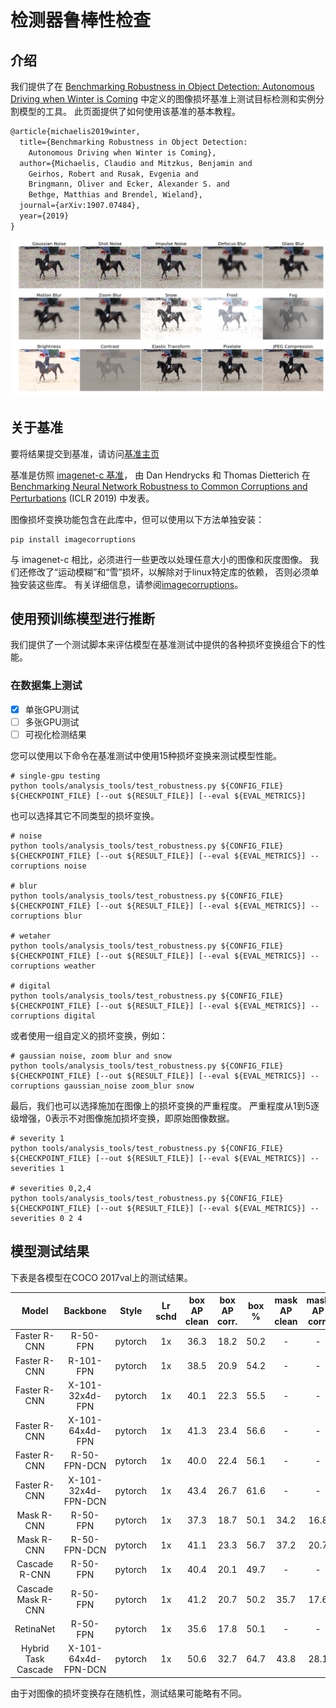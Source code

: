 # 检测器鲁棒性检查

## 介绍

我们提供了在 [Benchmarking Robustness in Object Detection: Autonomous Driving when Winter is Coming](https://arxiv.org/abs/1907.07484) 中定义的图像损坏基准上测试目标检测和实例分割模型的工具。
此页面提供了如何使用该基准的基本教程。

```latex
@article{michaelis2019winter,
  title={Benchmarking Robustness in Object Detection:
    Autonomous Driving when Winter is Coming},
  author={Michaelis, Claudio and Mitzkus, Benjamin and
    Geirhos, Robert and Rusak, Evgenia and
    Bringmann, Oliver and Ecker, Alexander S. and
    Bethge, Matthias and Brendel, Wieland},
  journal={arXiv:1907.07484},
  year={2019}
}
```

![image corruption example](../resources/corruptions_sev_3.png)

## 关于基准

要将结果提交到基准，请访问[基准主页](https://github.com/bethgelab/robust-detection-benchmark)

基准是仿照 [imagenet-c 基准](https://github.com/hendrycks/robustness)， 由
Dan Hendrycks 和 Thomas Dietterich 在 [Benchmarking Neural Network Robustness to Common Corruptions and Perturbations](https://arxiv.org/abs/1903.12261) (ICLR 2019) 中发表。

图像损坏变换功能包含在此库中，但可以使用以下方法单独安装：

```shell
pip install imagecorruptions
```

与 imagenet-c 相比，必须进行一些更改以处理任意大小的图像和灰度图像。
我们还修改了“运动模糊”和“雪”损坏，以解除对于linux特定库的依赖，
否则必须单独安装这些库。 有关详细信息，请参阅[imagecorruptions](https://github.com/bethgelab/imagecorruptions)。

## 使用预训练模型进行推断

我们提供了一个测试脚本来评估模型在基准测试中提供的各种损坏变换组合下的性能。

### 在数据集上测试

- [x] 单张GPU测试
- [ ] 多张GPU测试
- [ ] 可视化检测结果

您可以使用以下命令在基准测试中使用15种损坏变换来测试模型性能。

```shell
# single-gpu testing
python tools/analysis_tools/test_robustness.py ${CONFIG_FILE} ${CHECKPOINT_FILE} [--out ${RESULT_FILE}] [--eval ${EVAL_METRICS}]
```

也可以选择其它不同类型的损坏变换。

```shell
# noise
python tools/analysis_tools/test_robustness.py ${CONFIG_FILE} ${CHECKPOINT_FILE} [--out ${RESULT_FILE}] [--eval ${EVAL_METRICS}] --corruptions noise

# blur
python tools/analysis_tools/test_robustness.py ${CONFIG_FILE} ${CHECKPOINT_FILE} [--out ${RESULT_FILE}] [--eval ${EVAL_METRICS}] --corruptions blur

# wetaher
python tools/analysis_tools/test_robustness.py ${CONFIG_FILE} ${CHECKPOINT_FILE} [--out ${RESULT_FILE}] [--eval ${EVAL_METRICS}] --corruptions weather

# digital
python tools/analysis_tools/test_robustness.py ${CONFIG_FILE} ${CHECKPOINT_FILE} [--out ${RESULT_FILE}] [--eval ${EVAL_METRICS}] --corruptions digital
```

或者使用一组自定义的损坏变换，例如：

```shell
# gaussian noise, zoom blur and snow
python tools/analysis_tools/test_robustness.py ${CONFIG_FILE} ${CHECKPOINT_FILE} [--out ${RESULT_FILE}] [--eval ${EVAL_METRICS}] --corruptions gaussian_noise zoom_blur snow
```

最后，我们也可以选择施加在图像上的损坏变换的严重程度。
严重程度从1到5逐级增强，0表示不对图像施加损坏变换，即原始图像数据。

```shell
# severity 1
python tools/analysis_tools/test_robustness.py ${CONFIG_FILE} ${CHECKPOINT_FILE} [--out ${RESULT_FILE}] [--eval ${EVAL_METRICS}] --severities 1

# severities 0,2,4
python tools/analysis_tools/test_robustness.py ${CONFIG_FILE} ${CHECKPOINT_FILE} [--out ${RESULT_FILE}] [--eval ${EVAL_METRICS}] --severities 0 2 4
```

## 模型测试结果

下表是各模型在COCO 2017val上的测试结果。

Model  | Backbone  | Style   | Lr schd | box AP clean | box AP corr. | box % | mask AP clean | mask AP corr. | mask % |
:-----:|:---------:|:-------:|:-------:|:------------:|:------------:|:-----:|:-------------:|:-------------:|:------:|
Faster R-CNN | R-50-FPN  | pytorch | 1x      | 36.3   | 18.2         | 50.2  | -             | -             | -      |
Faster R-CNN | R-101-FPN | pytorch | 1x      | 38.5   | 20.9         | 54.2  | -             | -             | -      |
Faster R-CNN | X-101-32x4d-FPN | pytorch |1x | 40.1   | 22.3         | 55.5  | -             | -             | -      |
Faster R-CNN | X-101-64x4d-FPN | pytorch |1x | 41.3   | 23.4         | 56.6  | -             | -             | -      |
Faster R-CNN | R-50-FPN-DCN | pytorch | 1x   | 40.0   | 22.4         | 56.1  | -             | -             | -      |
Faster R-CNN | X-101-32x4d-FPN-DCN | pytorch | 1x | 43.4 | 26.7      | 61.6  | -             | -             | -      |
Mask R-CNN   | R-50-FPN  | pytorch | 1x      | 37.3   | 18.7         | 50.1  | 34.2          | 16.8          | 49.1   |
Mask R-CNN   | R-50-FPN-DCN | pytorch | 1x   | 41.1   | 23.3         | 56.7  | 37.2          | 20.7          | 55.7   |
Cascade R-CNN | R-50-FPN  | pytorch | 1x     | 40.4   | 20.1         | 49.7  | -             | -             | -      |
Cascade Mask R-CNN | R-50-FPN  | pytorch | 1x| 41.2   | 20.7         | 50.2  | 35.7          | 17.6          | 49.3   |
RetinaNet    | R-50-FPN  | pytorch | 1x      | 35.6   | 17.8         | 50.1  | -             | -             | -      |
Hybrid Task Cascade | X-101-64x4d-FPN-DCN | pytorch | 1x | 50.6 | 32.7 | 64.7 | 43.8         | 28.1          | 64.0   |

由于对图像的损坏变换存在随机性，测试结果可能略有不同。
